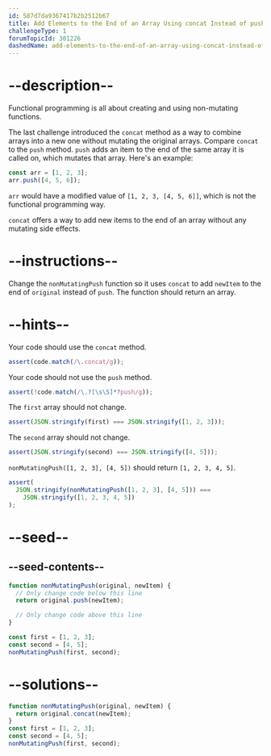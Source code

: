 ```yaml
---
id: 587d7da9367417b2b2512b67
title: Add Elements to the End of an Array Using concat Instead of push
challengeType: 1
forumTopicId: 301226
dashedName: add-elements-to-the-end-of-an-array-using-concat-instead-of-push
---
```


# --description--

Functional programming is all about creating and using non-mutating functions.

The last challenge introduced the `concat` method as a way to combine arrays into a new one without mutating the original arrays. Compare `concat` to the `push` method. `push` adds an item to the end of the same array it is called on, which mutates that array. Here's an example:

```js
const arr = [1, 2, 3];
arr.push([4, 5, 6]);
```

`arr` would have a modified value of `[1, 2, 3, [4, 5, 6]]`, which is not the functional programming way.

`concat` offers a way to add new items to the end of an array without any mutating side effects.

# --instructions--

Change the `nonMutatingPush` function so it uses `concat` to add `newItem` to the end of `original` instead of `push`. The function should return an array.

# --hints--

Your code should use the `concat` method.

```js
assert(code.match(/\.concat/g));
```

Your code should not use the `push` method.

```js
assert(!code.match(/\.?[\s\S]*?push/g));
```

The `first` array should not change.

```js
assert(JSON.stringify(first) === JSON.stringify([1, 2, 3]));
```

The `second` array should not change.

```js
assert(JSON.stringify(second) === JSON.stringify([4, 5]));
```

`nonMutatingPush([1, 2, 3], [4, 5])` should return `[1, 2, 3, 4, 5]`.

```js
assert(
  JSON.stringify(nonMutatingPush([1, 2, 3], [4, 5])) ===
    JSON.stringify([1, 2, 3, 4, 5])
);
```

# --seed--

## --seed-contents--

```js
function nonMutatingPush(original, newItem) {
  // Only change code below this line
  return original.push(newItem);

  // Only change code above this line
}

const first = [1, 2, 3];
const second = [4, 5];
nonMutatingPush(first, second);
```

# --solutions--

```js
function nonMutatingPush(original, newItem) {
  return original.concat(newItem);
}
const first = [1, 2, 3];
const second = [4, 5];
nonMutatingPush(first, second);
```
